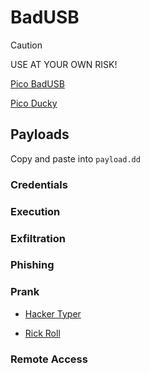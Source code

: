 # BadUSB
> [!CAUTION]
> USE AT YOUR OWN RISK!

[Pico BadUSB](https://github.com/kacperbartocha/pico-badusb.git)

[Pico Ducky](https://github.com/dbisu/pico-ducky.git)

## Payloads
Copy and paste into `payload.dd`

### Credentials

### Execution

### Exfiltration

### Phishing

### Prank
- [Hacker Typer](/BadUSB/Payloads/Hacker_Typer)

- [Rick Roll](/BadUSB/Payloads/Rick_Roll)

### Remote Access
